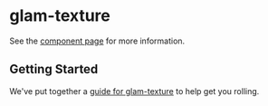 glam-texture
================

See the [component page](http://bengfarrell.github.io/glam-texture) for more information.

## Getting Started

We've put together a [guide for glam-texture](http://www.polymer-project.org/docs/start/reusableelements.html) to help get you rolling.
